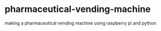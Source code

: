 # pharmaceutical-vending-machine
making a pharmaceutical vending machine using raspberry pi and python 
